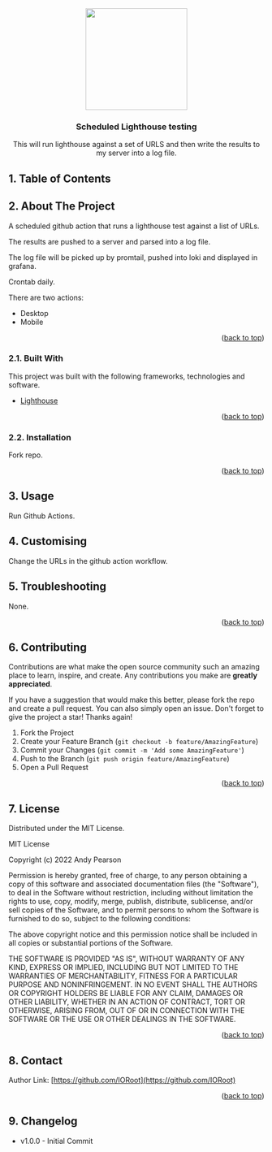 
<div id="top"></div>

<div align="center">


<img src="https://svg-rewriter.sachinraja.workers.dev/?url=https%3A%2F%2Fcdn.jsdelivr.net%2Fnpm%2F%40mdi%2Fsvg%406.7.96%2Fsvg%2Flighthouse-on.svg&fill=%23F44B21&width=200px&height=200px" style="width:200px;"/>

<h3 align="center">Scheduled Lighthouse testing</h3>

<p align="center">
This will run lighthouse against a set of URLS and then write the results to my server into a log file.
</p>    
</div>

##  1. <a name='TableofContents'></a>Table of Contents



##  2. <a name='AboutTheProject'></a>About The Project

A scheduled github action that runs a lighthouse test against a list of URLs.

The results are pushed to a server and parsed into a log file.

The log file will be picked up by promtail, pushed into loki and displayed in grafana.

Crontab daily.

There are two actions:

- Desktop
- Mobile


<p align="right">(<a href="#top">back to top</a>)</p>


###  2.1. <a name='BuiltWith'></a>Built With

This project was built with the following frameworks, technologies and software.

* [Lighthouse](https://web.dev/measure/)

<p align="right">(<a href="#top">back to top</a>)</p>


###  2.2. <a name='Installation'></a>Installation

Fork repo.

<p align="right">(<a href="#top">back to top</a>)</p>


##  3. <a name='Usage'></a>Usage

Run Github Actions.

##  4. <a name='Customising'></a> Customising

Change the URLs in the github action workflow.

##  5. <a name='Troubleshooting'></a>Troubleshooting

None.

<p align="right">(<a href="#top">back to top</a>)</p>


##  6. <a name='Contributing'></a>Contributing

Contributions are what make the open source community such an amazing place to learn, inspire, and create. Any contributions you make are **greatly appreciated**.

If you have a suggestion that would make this better, please fork the repo and create a pull request. You can also simply open an issue.
Don't forget to give the project a star! Thanks again!

1. Fork the Project
2. Create your Feature Branch (`git checkout -b feature/AmazingFeature`)
3. Commit your Changes (`git commit -m 'Add some AmazingFeature'`)
4. Push to the Branch (`git push origin feature/AmazingFeature`)
5. Open a Pull Request

<p align="right">(<a href="#top">back to top</a>)</p>



##  7. <a name='License'></a>License

Distributed under the MIT License.

MIT License

Copyright (c) 2022 Andy Pearson

Permission is hereby granted, free of charge, to any person obtaining a copy
of this software and associated documentation files (the "Software"), to deal
in the Software without restriction, including without limitation the rights
to use, copy, modify, merge, publish, distribute, sublicense, and/or sell
copies of the Software, and to permit persons to whom the Software is
furnished to do so, subject to the following conditions:

The above copyright notice and this permission notice shall be included in all
copies or substantial portions of the Software.

THE SOFTWARE IS PROVIDED "AS IS", WITHOUT WARRANTY OF ANY KIND, EXPRESS OR
IMPLIED, INCLUDING BUT NOT LIMITED TO THE WARRANTIES OF MERCHANTABILITY,
FITNESS FOR A PARTICULAR PURPOSE AND NONINFRINGEMENT. IN NO EVENT SHALL THE
AUTHORS OR COPYRIGHT HOLDERS BE LIABLE FOR ANY CLAIM, DAMAGES OR OTHER
LIABILITY, WHETHER IN AN ACTION OF CONTRACT, TORT OR OTHERWISE, ARISING FROM,
OUT OF OR IN CONNECTION WITH THE SOFTWARE OR THE USE OR OTHER DEALINGS IN THE
SOFTWARE.

<p align="right">(<a href="#top">back to top</a>)</p>



##  8. <a name='Contact'></a>Contact

Author Link: [https://github.com/IORoot](https://github.com/IORoot)

<p align="right">(<a href="#top">back to top</a>)</p>

##  9. <a name='Changelog'></a>Changelog

- v1.0.0 - Initial Commit
